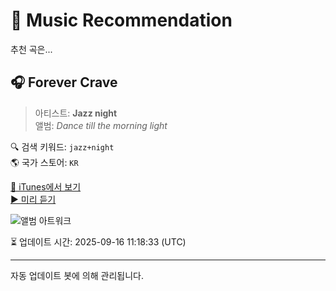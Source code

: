 
# 🎵 Music Recommendation

추천 곡은...

## 🎧 Forever Crave  
> 아티스트: **Jazz night**  
> 앨범: _Dance till the morning light_  

🔍 검색 키워드: `jazz+night`  
🌎 국가 스토어: `KR`

[🔗 iTunes에서 보기](https://music.apple.com/kr/album/forever-crave/1817027575?i=1817028019&uo=4)  
[▶️ 미리 듣기](https://audio-ssl.itunes.apple.com/itunes-assets/AudioPreview211/v4/37/c6/cb/37c6cb9d-b632-2b15-d013-384bf2a5f5c4/mzaf_17495793393256755110.plus.aac.p.m4a)

![앨범 아트워크](https://is1-ssl.mzstatic.com/image/thumb/Music221/v4/b1/9e/e5/b19ee505-1958-37d1-30dd-0789471aebe8/artwork.jpg/100x100bb.jpg)

⏳ 업데이트 시간: 2025-09-16 11:18:33 (UTC)

---
자동 업데이트 봇에 의해 관리됩니다.
